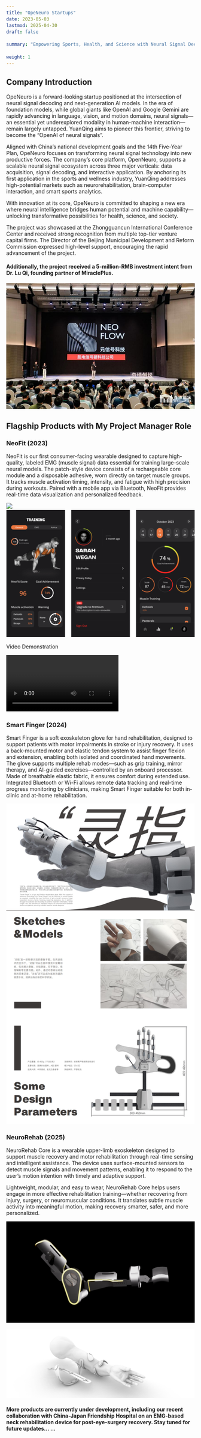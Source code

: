 ```yaml
---
title: "OpeNeuro Startups"
date: 2023-05-03
lastmod: 2025-04-30
draft: false

summary: "Empowering Sports, Health, and Science with Neural Signal Decoding"

weight: 1
---
```


## Company Introduction

OpeNeuro is a forward-looking startup positioned at the intersection of neural signal decoding and next-generation AI models. In the era of foundation models, while global giants like OpenAI and Google Gemini are rapidly advancing in language, vision, and motion domains, neural signals—an essential yet underexplored modality in human-machine interaction—remain largely untapped. YuanQing aims to pioneer this frontier, striving to become the “OpenAI of neural signals”.

Aligned with China’s national development goals and the 14th Five-Year Plan, OpeNeuro focuses on transforming neural signal technology into new productive forces. The company’s core platform, OpenNeuro, supports a scalable neural signal ecosystem across three major verticals: data acquisition, signal decoding, and interactive application. By anchoring its first application in the sports and wellness industry, YuanQing addresses high-potential markets such as neurorehabilitation, brain-computer interaction, and smart sports analytics.

With innovation at its core, OpeNeuro is committed to shaping a new era where neural intelligence bridges human potential and machine capability—unlocking transformative possibilities for health, science, and society.

The project was showcased at the Zhongguancun International Conference Center and received strong recognition from multiple top-tier venture capital firms. The Director of the Beijing Municipal Development and Reform Commission expressed high-level support, encouraging the rapid advancement of the project.

#### Additionally, the project received a 5-million-RMB investment intent from Dr. Lu Qi, founding partner of MiraclePlus.

<img src="/images/project/8/1.png" style="max-width:100%"> </img>

## Flagship Products with My Project Manager Role 


###  NeoFit (2023)

NeoFit is our first consumer-facing wearable designed to capture high-quality, labeled EMG (muscle signal) data essential for training large-scale neural models. The patch-style device consists of a rechargeable core module and a disposable adhesive, worn directly on target muscle groups. It tracks muscle activation timing, intensity, and fatigue with high precision during workouts. Paired with a mobile app via Bluetooth, NeoFit provides real-time data visualization and personalized feedback.

<img src="/images/project/8/2.png" style="max-width:100%"> </img>
<img src="/images/project/8/3.png" style="max-width:100%"> </img>

Video Demonstration

<video src="/images/project/8/1.mp4"  controls style="max-width:100%"></video>

### Smart Finger (2024)

Smart Finger is a soft exoskeleton glove for hand rehabilitation, designed to support patients with motor impairments in stroke or injury recovery. It uses a back-mounted motor and elastic tendon system to assist finger flexion and extension, enabling both isolated and coordinated hand movements. The glove supports multiple rehab modes—such as grip training, mirror therapy, and AI-guided exercises—controlled by an onboard processor. Made of breathable elastic fabric, it ensures comfort during extended use. Integrated Bluetooth or Wi-Fi allows remote data tracking and real-time progress monitoring by clinicians, making Smart Finger suitable for both in-clinic and at-home rehabilitation.

<img src="/images/project/8/4.png" style="max-width:100%"> </img>

### NeuroRehab (2025)

NeuroRehab Core is a wearable upper-limb exoskeleton designed to support muscle recovery and motor rehabilitation through real-time sensing and intelligent assistance. The device uses surface-mounted sensors to detect muscle signals and movement patterns, enabling it to respond to the user’s motion intention with timely and adaptive support.

Lightweight, modular, and easy to wear, NeuroRehab Core helps users engage in more effective rehabilitation training—whether recovering from injury, surgery, or neuromuscular conditions. It translates subtle muscle activity into meaningful motion, making recovery smarter, safer, and more personalized.

<img src="/images/project/8/5.png" style="max-width:100%"> </img>

<img src="/images/project/8/6.png" style="max-width:100%"> </img>

#### More products are currently under development, including our recent collaboration with China-Japan Friendship Hospital on an EMG-based neck rehabilitation device for post-eye-surgery recovery. Stay tuned for future updates... ...
